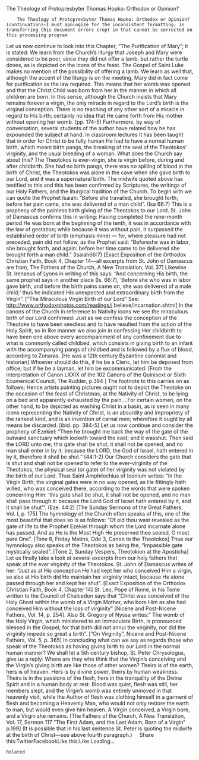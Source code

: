 The Theology of Protopresbyter Thomas Hopko: Orthodox or Opinion?

		The Theology of Protopresbyter Thomas Hopko: Orthodox or Opinion? (continuation)–I must apologize for the inconsistent formatting; in transferring this document errors crept in that cannot be corrected on this processing program
Let us now continue to look into this Chapter, “The Purification of Mary”; it is stated:
We learn from the Church’s liturgy that Joseph and Mary were considered to be poor, since they did not offer a lamb, but rather the turtle doves, as is depicted on the icons of the feast. The Gospel of Saint Luke makes no mention of the possibility of offering a lamb. We learn as well that, although the accent of the liturgy is on the meeting, Mary did in fact come for purification as the law required. This means that her womb was opened and that the Christ Child was born from her in the manner in which all children are born. In this sense, although the Church insists that Mary remains forever a virgin, the only miracle in regard to the Lord’s birth is the virginal conception. There is no teaching of any other sort of a miracle in regard to His birth; certainly no idea that He came forth from His mother without opening her womb. (pp. 174-5)
Furthermore, by way of conversation, several students of the author have related how he has expounded the subject at hand. In classroom lectures it has been taught that in order for Christ to be fully human He had to have a normal human birth, which meant birth pangs, the breaking of the seal of the Theotokos’ virginity, and the usual bleeding of a woman. What does the Church say about this? The Theotokos is ever-virgin, she is virgin before, during and after childbirth. She had no birth pangs, there was no spilling of blood in the birth of Christ, the Theotokos was alone in the cave when she gave birth to our Lord, and it was a supernatural birth. The midwife quoted above has testified to this and this has been confirmed by Scriptures, the writings of our Holy Fathers, and the liturgical tradition of the Church.
To begin with we can quote the Prophet Isaiah: “Before she travailed, she brought forth; before her pain came, she was delivered of a man child”. (Isa 66:7) This is a prophecy of the painless birth giving of the Theotokos to our Lord. St. John of Damascus confirms this in writing:
Having completed the nine-month period He was born at the beginning of the tenth, it was in accordance with the law of gestation; while because it was without pain, it surpassed the established order of birth (emphasis mine) — for, where pleasure had not preceded, pain did not follow, as the Prophet said: “Beforeshe was in labor, she brought forth, and again: before her time came to be delivered she brought forth a man child.” (Isaiah66:7) [Exact Exposition of the Orthodox Christian Faith, Book 4, Chapter 14—all excerpts from St. John of Damascus are from, The Fathers of the Church, A New Translation, Vol. 37]
Likewise St. Irenaeus of Lyons in writing of this says: “And concerning His birth, the same prophet says in another place (Is. 66:7), ‘Before she who was in labor gave birth, and before the birth pains came on, she was delivered of a male child;’ thus he indicated His unexpected and extraordinary birth from the Virgin”. [“The Miraculous Virgin Birth of our Lord” See: http://www.orthodoxphotos.com/readings/i
believe/incarnation.shtml]
In the canons of the Church in reference to Nativity icons we see the miraculous birth of our Lord confirmed:
Just as we confess the conception of the Theotoke to have been seedless and to have resulted from the action of the Holy Spirit, so in like manner we also join in confessing Her childbirth to have been one above every accompaniment of any confinement due to what is commonly called childbed, which consists in giving birth to an infant with the accompanying pangs of childbed and is followed by a flux of blood, according to Zonaras. [He was a 12th century Byzantine canonist and historian] Whoever should do this, if he be a Cleric, let him be deposed from office; but if he be a layman, let him be excommunicated. [From the interpretation of Canon LXXIX of the 102 Canons of the Quinisext or Sixth Ecumenical Council, The Rudder, p.384 ]
The footnote to this carries on as follows:
Hence artists painting pictures ought not to depict the Theotoke on the occasion of the feast of Christmas, at the Nativity of Christ, to be lying on a bed and apparently exhausted by the pain….For certain women, on the other hand, to be depicted as washing Christ in a basin, as is seen in many icons representing the Nativity of Christ, is an absurdity and impropriety of the rankest kind, and is an invention of carnal men; wherefore it ought by all means be discarded. [ibid. pp. 384-5]
Let us now continue and consider the prophecy of Ezekiel: “Then he brought me back the way of the gate of the outward sanctuary which looketh toward the east; and it wasshut. Then said the LORD unto me; this gate shall be shut, it shall not be opened, and no man shall enter in by it; because the LORD, the God of Israel, hath entered in by it, therefore it shall be shut.” (44:1-2) Our Church considers the gate that is shut and shall not be opened to refer to the ever-virginity of the Theotokos, the physical seal (or gate) of her virginity was not violated by the birth of our Lord. Thus Saint Amphilochius of Iconium writes: “In the Virgin Birth, the virginal gates were in no way opened, as He fittingly hath willed, who was conceived there, according to the words that were spoken concerning Him: ‘this gate shall be shut, it shall not be opened, and no man shall pass through it: because the Lord God of Israel hath entered by it, and it shall be shut’”. (Eze. 44:2) [The Sunday Sermons of the Great Fathers, Vol. I, p. 175]
The hymnology of the Church often speaks of this, one of the most beautiful that does so is as follows: “Of old thou wast revealed as the gate of life to the Prophet Ezekiel through whom the Lord incarnate alone has passed. And as He is the Most High He preserved thee sealed, O most pure One”. [Tone 6, Friday Matins, Ode 3, Canon to the Theotokos] Thus our hymnology also speaks of the Theotokos as being the, “Impassible gate mystically sealed”. [Tone 2, Sunday Vespers, Theotokion at the Aposticha]
Let us finally take a look at several excerpts from our holy fathers that speak of the ever virginity of the Theotokos. St. John of Damascus writes of her: “Just as at His conception He had kept her who conceived Him a virgin, so also at His birth did He maintain her virginity intact, because He alone passed through her and kept her shut”. [Exact Exposition of the Orthodox Christian Faith, Book 4, Chapter 14] St. Leo, Pope of Rome, in his Tome written to the Council of Chalcedon says that “Christ was conceived of the Holy Ghost within the womb of a Virgin Mother, who bore Him as she had conceived Him without the loss of virginity” [Nicene and Post-Nicene Fathers, Vol. 14, p. 254]. Also St. Gregory of Nyssa writes:” The womb of the Holy Virgin, which ministered to an Immaculate Birth, is pronounced blessed in the Gospel; for that birth did not annul the virginity, nor did the virginity impede so great a birth”. [“On Virginity”, Nicene and Post-Nicene Fathers, Vol. 5, p. 365]
In concluding what can we say as regards those who speak of the Theotokos as having giving birth to our Lord in the normal human manner? We shall let a 5th century bishop, St. Peter Chrysologus, give us a reply:
Where are they who think that the Virgin’s conceiving and the Virgin’s giving birth are like those of other women? Theirs is of the earth, hers is of heaven. Hers is by divine power, theirs by human weakness. Theirs is in the passions of the flesh, hers in the tranquility of the Divine Spirit and in a human body at rest. Blood was quiet, flesh was still, her members slept, and the Virgin’s womb was entirely un­moved in that heavenly visit, while the Author of flesh was clothing himself in a garment of flesh and becoming a Heav­enly Man, who would not only restore the earth to man, but would even give him heaven. A Virgin conceived, a Virgin bore, and a Virgin she remains. [The Fathers of the Church, A New Translation, Vol. 17, Sermon 117 “The First Adam, and the Last Adam, Born of a Virgin” p.199] (It is possible that in his last sentence St. Peter is quoting the midwife at the birth of Christ—see above fourth paragraph.)
 
 
Share this:TwitterFacebookLike this:Like Loading...

	Related
			